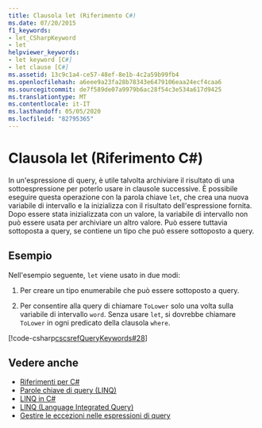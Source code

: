 ```yaml
---
title: Clausola let (Riferimento C#)
ms.date: 07/20/2015
f1_keywords:
- let_CSharpKeyword
- let
helpviewer_keywords:
- let keyword [C#]
- let clause [C#]
ms.assetid: 13c9c1a4-ce57-48ef-8e1b-4c2a59b99fb4
ms.openlocfilehash: a6eee9a23fa28b78343e6479106eaa24ecf4caa6
ms.sourcegitcommit: de7f589de07a9979b6ac28f54c3e534a617d9425
ms.translationtype: MT
ms.contentlocale: it-IT
ms.lasthandoff: 05/05/2020
ms.locfileid: "82795365"
---
```

# <a name="let-clause-c-reference"></a>Clausola let (Riferimento C#)

In un'espressione di query, è utile talvolta archiviare il risultato di una sottoespressione per poterlo usare in clausole successive. È possibile eseguire questa operazione con la parola chiave `let`, che crea una nuova variabile di intervallo e la inizializza con il risultato dell'espressione fornita. Dopo essere stata inizializzata con un valore, la variabile di intervallo non può essere usata per archiviare un altro valore. Può essere tuttavia sottoposta a query, se contiene un tipo che può essere sottoposto a query.

## <a name="example"></a>Esempio

Nell'esempio seguente, `let` viene usato in due modi:

1. Per creare un tipo enumerabile che può essere sottoposto a query.

2. Per consentire alla query di chiamare `ToLower` solo una volta sulla variabile di intervallo `word`. Senza usare `let`, si dovrebbe chiamare `ToLower` in ogni predicato della clausola `where`.

[!code-csharp[cscsrefQueryKeywords#28](~/samples/snippets/csharp/VS_Snippets_VBCSharp/CsCsrefQueryKeywords/CS/Let.cs#28)]

## <a name="see-also"></a>Vedere anche

- [Riferimenti per C#](../index.md)
- [Parole chiave di query (LINQ)](query-keywords.md)
- [LINQ in C#](../../linq/index.md)
- [LINQ (Language Integrated Query)](../../programming-guide/concepts/linq/index.md)
- [Gestire le eccezioni nelle espressioni di query](../../linq/handle-exceptions-in-query-expressions.md)
